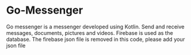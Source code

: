 # Go-Messenger
Go messenger is a messenger developed using Kotlin. Send and receive messages, documents, pictures and videos.
Firebase is used as the database. The firebase json file is removed in this code, please add your json file
 
